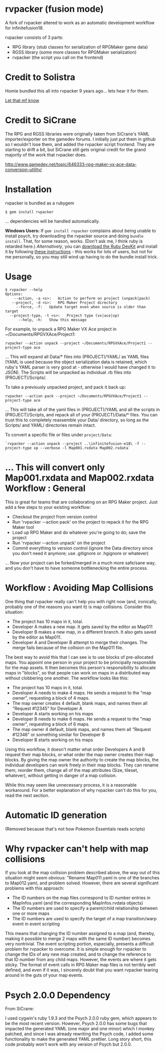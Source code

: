rvpacker (fusion mode)
======================

A fork of rvpacker altered to work as an automatic development workflow for infinitefusion18.

rvpacker consists of 3 parts:

* RPG library (stub classes for serialization of RPGMaker game data)
* RGSS library (some more classes for RPGMaker serialization)
* rvpacker (the script you call on the frontend)

Credit to Solistra
=================

Homie bundled this all into rvpacker 9 years ago... lets hear it for them.

[Let that mf know](https://github.com/Solistra/rvpacker)

Credit to SiCrane
=================

The RPG and RGSS libraries were originally taken from SiCrane's YAML importer/exporter on the gamedev forums. I initially just put them in github so I wouldn't lose them, and added the rvpacker script frontend. They are starting to drift a bit, but SiCrane still gets original credit for the grand majority of the work that rvpacker does.

http://www.gamedev.net/topic/646333-rpg-maker-vx-ace-data-conversion-utility/

Installation
============

rvpacker is bundled as a rubygem

    $ gem install rvpacker

... dependencies will be handled automatically.

**Windows Users:** If `gem install rvpacker` complains about being unable to install psych, try downloading the rvpacker source and doing `bundle install`. That, for some reason, works. (Don't ask me, I think ruby is retarded here.) *Alternatively*, you can [download the Ruby DevKit](http://rubyinstaller.org/downloads) and install it by following [these instructions](https://github.com/oneclick/rubyinstaller/wiki/Development-Kit) - this works for lots of users, but not for me personally, so you may still wind up having to do the bundle install trick.

Usage
=====

    $ rvpacker --help
    Options:
	    --action, -a <s>:   Action to perform on project (unpack|pack)
	   --project, -d <s>:   RPG Maker Project directory
		 --force, -f:   Update target even when source is older than target
      --project-type, -t <s>:   Project type (vx|ace|xp)
		  --help, -h:   Show this message

For example, to unpack a RPG Maker VX Ace project in ~/Documents/RPGVXAce/Project1:

    rvpacker --action unpack --project ~/Documents/RPGVXAce/Project1 --project-type ace

... This will expand all Data/* files into (PROJECT)/YAML/ as YAML files (YAML is used because the object serialization data is retained, which ruby's YAML parser is very good at - otherwise I would have changed it to JSON). The Scripts will be unpacked as individual .rb files into (PROJECT)/Scripts/.

To take a previously unpacked project, and pack it back up:

    rvpacker --action pack --project ~/Documents/RPGVXAce/Project1 --project-type ace

... This will take all of the yaml files in (PROJECT)/YAML and all the scripts in (PROJECT)/Scripts, and repack all of your (PROJECT)/Data/* files. You can trust this to completely reassemble your Data/ directory, so long as the Scripts/ and YAML/ directories remain intact.

To convert a specific file or files under `project/Data`:

    `rvpacker --action unpack --project ..\infinitefusion-e18\ -f --project-type xp --verbose -l Map001.rxdata Map002.rxdata`

... This will convert only Map001.rxdata and Map002.rxdata
Workflow : General
========

This is great for teams that are collaborating on an RPG Maker project. Just add a few steps to your existing workflow:

* Checkout the project from version control
* Run 'rvpacker --action pack' on the project to repack it for the RPG Maker tool
* Load up RPG Maker and do whatever you're going to do; save the project
* Run 'rvpacker --action unpack' on the project
* Commit everything to version control (ignore the Data directory since you don't need it anymore; use .gitignore or .hgignore or whatever)

... Now your project can be forked/merged in a much more safe/sane way, and you don't have to have someone bottlenecking the entire process.

Workflow : Avoiding Map Collisions
=======================

One thing that rvpacker really can't help you with right now (and, ironically, probably one of the reasons you want it) is map collisions. Consider this situation:

* The project has 10 maps in it, total.
* Developer A makes a new map. It gets saved by the editor as Map011
* Developer B makes a new map, in a different branch. It also gets saved by the editor as Map011.
* Developer A and Developer B attempt to merge their changes. The merge fails because of the collision on the Map011 file.

The best way to avoid this that I can see is to use blocks of pre-allocated maps. You appoint one person in your project to be principally responsible for the map assets. It then becomes this person's responsibility to allocate maps in "blocks", so that people can work on maps in a distributed way without clobbering one another. The workflow looks like this:

* The project has 10 maps in it, total.
* Developer A needs to make 4 maps. He sends a request to the "map owner", requesting a block of 4 maps.
* The map owner creates 4 default, blank maps, and names them all "Request #12345" for Developer A
* Developer A starts working on his maps
* Developer B needs to make 6 maps. He sends a request to the "map owner", requesting a block of 6 maps.
* The map owner 4 default, blank maps, and names them all "Request #12346" or something similar for Developer B
* Developer B starts working on his maps

Using this workflow, it doesn't matter what order Developers A and B request their map blocks, or what order the map owner creates their map blocks. By giving the map owner the authority to create the map blocks, the individual developers can work freely in their map blocks. They can rename them, reorder them, change all of the map attributes (Size, tileset, whatever), without getting in danger of a map collision.

While this may seem like unnecessary process, it is a reasonable workaround. For a better explanation of why rvpacker can't do this for you, read the next section.

Automatic ID generation
=======================

(Removed because that's not how Pokemon Essentials reads scripts)

Why rvpacker can't help with map collisions
===========================================

If you look at the map collision problem described above, the way out of this situation might seem obvious: "Rename Map011.yaml in one of the branches to Map012.yaml, and problem solved. However, there are several significant problems with this approach:

* The ID numbers on the map files correspond to ID number entries in MapInfos.yaml (and the corresponding MapInfos.rvdata objects)
* The ID numbers are used to specify a parent/child relationship between one or more maps
* The ID numbers are used to specify the target of a map transition/warp event in event scripting

This means that changing the ID number assigned to a map (and, thereby, making it possible to merge 2 maps with the same ID number) becomes very nontrivial. The event scripting portion, especially, presents a difficult problem for rvpacker to overcome. It is simple enough for rvpacker to change the IDs of any new map created, and to change the reference to that ID number from any child maps. However, the events are where it gets sticky. The format of event calls in RPG Maker map files is not terribly well defined, and even if it was, I sincerely doubt that you want rvpacker tearing around in the guts of your map events.


Psych 2.0.0 Dependency
======================

From SiCrane:

I used cygwin's ruby 1.9.3 and the Psych 2.0.0 ruby gem, which appears to be the most recent version. However, Psych 2.0.0 has some bugs that impacted the generated YAML (one major and one minor) which I monkey patched, and since I was already rewriting the Psych code, I added some functionality to make the generated YAML prettier. Long story short, this code probably won't work with any version of Psych but 2.0.0.

